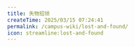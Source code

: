 ```yaml
---
title: 失物招领
createTime: 2025/03/15 07:24:41
permalink: /campus-wiki/lost-and-found/
icon: streamline:lost-and-found
---
```

